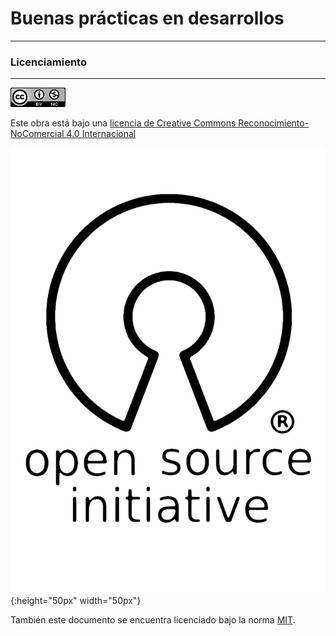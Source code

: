 # Buenas prácticas en desarrollos

---











### **Licenciamiento**

---

![](/assets/88x31.png)

Este obra está bajo una [licencia de Creative Commons Reconocimiento-NoComercial 4.0 Internacional](http://creativecommons.org/licenses/by-nc/4.0/)

![cc imagen](/assets/osi_image.png){:height="50px" width="50px"}

También este documento se encuentra licenciado bajo la norma [MIT](https://es.wikipedia.org/wiki/Licencia_MIT).



  


